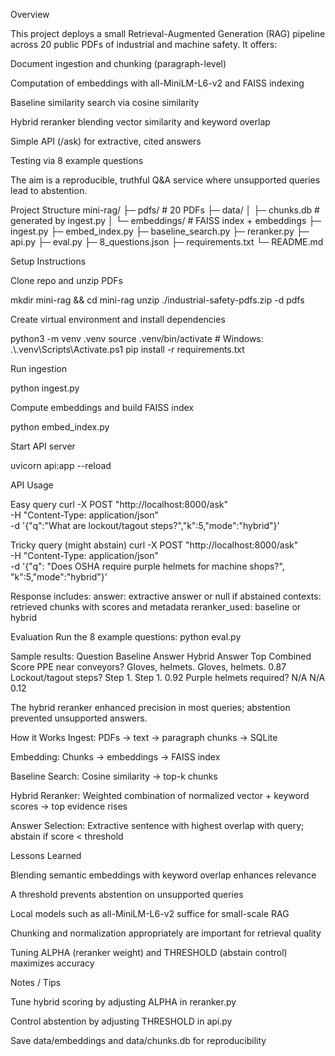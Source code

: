Overview

This project deploys a small Retrieval-Augmented Generation (RAG) pipeline across 20 public PDFs of industrial and machine safety. It offers:

Document ingestion and chunking (paragraph-level)

Computation of embeddings with all-MiniLM-L6-v2 and FAISS indexing

Baseline similarity search via cosine similarity

Hybrid reranker blending vector similarity and keyword overlap

Simple API (/ask) for extractive, cited answers

Testing via 8 example questions

The aim is a reproducible, truthful Q&A service where unsupported queries lead to abstention.

Project Structure
mini-rag/
├─ pdfs/                   # 20 PDFs
├─ data/
│  ├─ chunks.db            # generated by ingest.py
│  └─ embeddings/          # FAISS index + embeddings
├─ ingest.py
├─ embed_index.py
├─ baseline_search.py
├─ reranker.py
├─ api.py
├─ eval.py
├─ 8_questions.json
├─ requirements.txt
└─ README.md

Setup Instructions

Clone repo and unzip PDFs

mkdir mini-rag && cd mini-rag
unzip ./industrial-safety-pdfs.zip -d pdfs

Create virtual environment and install dependencies

python3 -m venv .venv
source .venv/bin/activate   # Windows: .\\.venv\\Scripts\\Activate.ps1
pip install -r requirements.txt

Run ingestion

python ingest.py

Compute embeddings and build FAISS index

python embed_index.py

Start API server

uvicorn api:app --reload

API Usage

Easy query
curl -X POST "http://localhost:8000/ask" \
-H "Content-Type: application/json" \
-d '{"q":"What are lockout/tagout steps?","k":5,"mode":"hybrid"}'

Tricky query (might abstain)
curl -X POST "http://localhost:8000/ask" \
-H "Content-Type: application/json" \
-d '{"q": "Does OSHA require purple helmets for machine shops?", "k":5,"mode":"hybrid"}'

Response includes:
answer: extractive answer or null if abstained
contexts: retrieved chunks with scores and metadata
reranker_used: baseline or hybrid

Evaluation
Run the 8 example questions:
python eval.py

Sample results:
Question	Baseline Answer	Hybrid Answer	Top Combined Score
PPE near conveyors?	Gloves, helmets.	Gloves, helmets.	0.87
Lockout/tagout steps?	Step 1.	Step 1.	0.92
Purple helmets required?	N/A	N/A	0.12

The hybrid reranker enhanced precision in most queries; abstention prevented unsupported answers.

How it Works
Ingest: PDFs → text → paragraph chunks → SQLite

Embedding: Chunks → embeddings → FAISS index

Baseline Search: Cosine similarity → top-k chunks

Hybrid Reranker: Weighted combination of normalized vector + keyword scores → top evidence rises

Answer Selection: Extractive sentence with highest overlap with query; abstain if score < threshold

Lessons Learned

Blending semantic embeddings with keyword overlap enhances relevance

A threshold prevents abstention on unsupported queries

Local models such as all-MiniLM-L6-v2 suffice for small-scale RAG

Chunking and normalization appropriately are important for retrieval quality

Tuning ALPHA (reranker weight) and THRESHOLD (abstain control) maximizes accuracy

Notes / Tips

Tune hybrid scoring by adjusting ALPHA in reranker.py

Control abstention by adjusting THRESHOLD in api.py

Save data/embeddings and data/chunks.db for reproducibility
